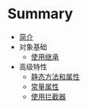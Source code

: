 # Summary

* [简介](README.md)
* 对象基础
    * [使用继承](object/use_extends.md)
* 高级特性
    * [静态方法和属性](advanced/static.md)
    * [常量属性](advanced/const.md)
    * [使用拦截器](advanced/interceptor.md)
